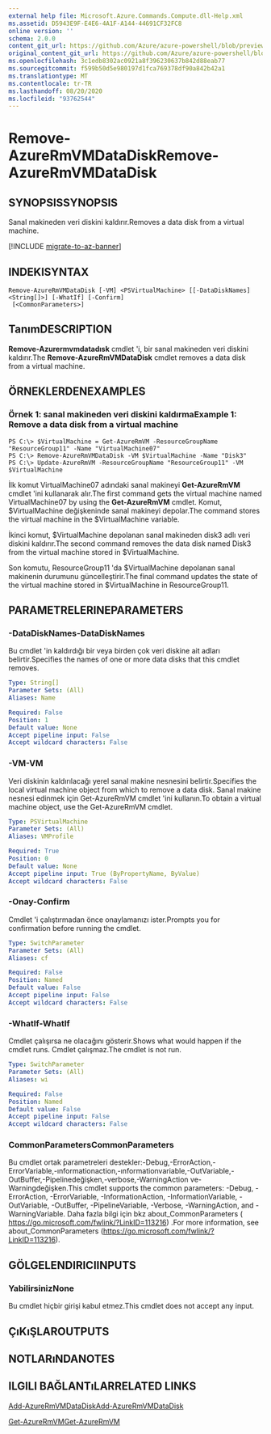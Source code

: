 ```yaml
---
external help file: Microsoft.Azure.Commands.Compute.dll-Help.xml
ms.assetid: D5943E9F-E4E6-4A1F-A144-44691CF32FC8
online version: ''
schema: 2.0.0
content_git_url: https://github.com/Azure/azure-powershell/blob/preview/src/ResourceManager/Compute/Stack/Commands.Compute/help/Remove-AzureRmVMDataDisk.md
original_content_git_url: https://github.com/Azure/azure-powershell/blob/preview/src/ResourceManager/Compute/Stack/Commands.Compute/help/Remove-AzureRmVMDataDisk.md
ms.openlocfilehash: 3c1edb8302ac0921a8f396230637b842d88eab77
ms.sourcegitcommit: f599b50d5e980197d1fca769378df90a842b42a1
ms.translationtype: MT
ms.contentlocale: tr-TR
ms.lasthandoff: 08/20/2020
ms.locfileid: "93762544"
---
```

# <span data-ttu-id="b69b9-101">Remove-AzureRmVMDataDisk</span><span class="sxs-lookup"><span data-stu-id="b69b9-101">Remove-AzureRmVMDataDisk</span></span>

## <span data-ttu-id="b69b9-102">SYNOPSIS</span><span class="sxs-lookup"><span data-stu-id="b69b9-102">SYNOPSIS</span></span>
<span data-ttu-id="b69b9-103">Sanal makineden veri diskini kaldırır.</span><span class="sxs-lookup"><span data-stu-id="b69b9-103">Removes a data disk from a virtual machine.</span></span>

[!INCLUDE [migrate-to-az-banner](../../includes/migrate-to-az-banner.md)]

## <span data-ttu-id="b69b9-104">INDEKI</span><span class="sxs-lookup"><span data-stu-id="b69b9-104">SYNTAX</span></span>

```
Remove-AzureRmVMDataDisk [-VM] <PSVirtualMachine> [[-DataDiskNames] <String[]>] [-WhatIf] [-Confirm]
 [<CommonParameters>]
```

## <span data-ttu-id="b69b9-105">Tanım</span><span class="sxs-lookup"><span data-stu-id="b69b9-105">DESCRIPTION</span></span>
<span data-ttu-id="b69b9-106">**Remove-Azurermvmdatadısk** cmdlet 'i, bir sanal makineden veri diskini kaldırır.</span><span class="sxs-lookup"><span data-stu-id="b69b9-106">The **Remove-AzureRmVMDataDisk** cmdlet removes a data disk from a virtual machine.</span></span>

## <span data-ttu-id="b69b9-107">ÖRNEKLERDEN</span><span class="sxs-lookup"><span data-stu-id="b69b9-107">EXAMPLES</span></span>

### <span data-ttu-id="b69b9-108">Örnek 1: sanal makineden veri diskini kaldırma</span><span class="sxs-lookup"><span data-stu-id="b69b9-108">Example 1: Remove a data disk from a virtual machine</span></span>
```
PS C:\> $VirtualMachine = Get-AzureRmVM -ResourceGroupName "ResourceGroup11" -Name "VirtualMachine07" 
PS C:\> Remove-AzureRmVMDataDisk -VM $VirtualMachine -Name "Disk3"
PS C:\> Update-AzureRmVM -ResourceGroupName "ResourceGroup11" -VM $VirtualMachine
```

<span data-ttu-id="b69b9-109">İlk komut VirtualMachine07 adındaki sanal makineyi **Get-AzureRmVM** cmdlet 'ini kullanarak alır.</span><span class="sxs-lookup"><span data-stu-id="b69b9-109">The first command gets the virtual machine named VirtualMachine07 by using the **Get-AzureRmVM** cmdlet.</span></span>
<span data-ttu-id="b69b9-110">Komut, $VirtualMachine değişkeninde sanal makineyi depolar.</span><span class="sxs-lookup"><span data-stu-id="b69b9-110">The command stores the virtual machine in the $VirtualMachine variable.</span></span>

<span data-ttu-id="b69b9-111">İkinci komut, $VirtualMachine depolanan sanal makineden disk3 adlı veri diskini kaldırır.</span><span class="sxs-lookup"><span data-stu-id="b69b9-111">The second command removes the data disk named Disk3 from the virtual machine stored in $VirtualMachine.</span></span>

<span data-ttu-id="b69b9-112">Son komutu, ResourceGroup11 'da $VirtualMachine depolanan sanal makinenin durumunu güncelleştirir.</span><span class="sxs-lookup"><span data-stu-id="b69b9-112">The final command updates the state of the virtual machine stored in $VirtualMachine in ResourceGroup11.</span></span>

## <span data-ttu-id="b69b9-113">PARAMETRELERINE</span><span class="sxs-lookup"><span data-stu-id="b69b9-113">PARAMETERS</span></span>

### <span data-ttu-id="b69b9-114">-DataDiskNames</span><span class="sxs-lookup"><span data-stu-id="b69b9-114">-DataDiskNames</span></span>
<span data-ttu-id="b69b9-115">Bu cmdlet 'in kaldırdığı bir veya birden çok veri diskine ait adları belirtir.</span><span class="sxs-lookup"><span data-stu-id="b69b9-115">Specifies the names of one or more data disks that this cmdlet removes.</span></span>

```yaml
Type: String[]
Parameter Sets: (All)
Aliases: Name

Required: False
Position: 1
Default value: None
Accept pipeline input: False
Accept wildcard characters: False
```

### <span data-ttu-id="b69b9-116">-VM</span><span class="sxs-lookup"><span data-stu-id="b69b9-116">-VM</span></span>
<span data-ttu-id="b69b9-117">Veri diskinin kaldırılacağı yerel sanal makine nesnesini belirtir.</span><span class="sxs-lookup"><span data-stu-id="b69b9-117">Specifies the local virtual machine object from which to remove a data disk.</span></span>
<span data-ttu-id="b69b9-118">Sanal makine nesnesi edinmek için Get-AzureRmVM cmdlet 'ini kullanın.</span><span class="sxs-lookup"><span data-stu-id="b69b9-118">To obtain a virtual machine object, use the Get-AzureRmVM cmdlet.</span></span>

```yaml
Type: PSVirtualMachine
Parameter Sets: (All)
Aliases: VMProfile

Required: True
Position: 0
Default value: None
Accept pipeline input: True (ByPropertyName, ByValue)
Accept wildcard characters: False
```

### <span data-ttu-id="b69b9-119">-Onay</span><span class="sxs-lookup"><span data-stu-id="b69b9-119">-Confirm</span></span>
<span data-ttu-id="b69b9-120">Cmdlet 'i çalıştırmadan önce onaylamanızı ister.</span><span class="sxs-lookup"><span data-stu-id="b69b9-120">Prompts you for confirmation before running the cmdlet.</span></span>
```yaml
Type: SwitchParameter
Parameter Sets: (All)
Aliases: cf

Required: False
Position: Named
Default value: False
Accept pipeline input: False
Accept wildcard characters: False
```

### <span data-ttu-id="b69b9-121">-WhatIf</span><span class="sxs-lookup"><span data-stu-id="b69b9-121">-WhatIf</span></span>
<span data-ttu-id="b69b9-122">Cmdlet çalışırsa ne olacağını gösterir.</span><span class="sxs-lookup"><span data-stu-id="b69b9-122">Shows what would happen if the cmdlet runs.</span></span> <span data-ttu-id="b69b9-123">Cmdlet çalışmaz.</span><span class="sxs-lookup"><span data-stu-id="b69b9-123">The cmdlet is not run.</span></span>
```yaml
Type: SwitchParameter
Parameter Sets: (All)
Aliases: wi

Required: False
Position: Named
Default value: False
Accept pipeline input: False
Accept wildcard characters: False
```

### <span data-ttu-id="b69b9-124">CommonParameters</span><span class="sxs-lookup"><span data-stu-id="b69b9-124">CommonParameters</span></span>
<span data-ttu-id="b69b9-125">Bu cmdlet ortak parametreleri destekler:-Debug,-ErrorAction,-ErrorVariable,-ınformationaction,-ınformationvariable,-OutVariable,-OutBuffer,-Pipelinedeğişken,-verbose,-WarningAction ve-Warningdeğişken.</span><span class="sxs-lookup"><span data-stu-id="b69b9-125">This cmdlet supports the common parameters: -Debug, -ErrorAction, -ErrorVariable, -InformationAction, -InformationVariable, -OutVariable, -OutBuffer, -PipelineVariable, -Verbose, -WarningAction, and -WarningVariable.</span></span> <span data-ttu-id="b69b9-126">Daha fazla bilgi için bkz about_CommonParameters ( https://go.microsoft.com/fwlink/?LinkID=113216) .</span><span class="sxs-lookup"><span data-stu-id="b69b9-126">For more information, see about_CommonParameters (https://go.microsoft.com/fwlink/?LinkID=113216).</span></span>

## <span data-ttu-id="b69b9-127">GÖLGELENDIRICI</span><span class="sxs-lookup"><span data-stu-id="b69b9-127">INPUTS</span></span>

### <span data-ttu-id="b69b9-128">Yabilirsiniz</span><span class="sxs-lookup"><span data-stu-id="b69b9-128">None</span></span>
<span data-ttu-id="b69b9-129">Bu cmdlet hiçbir girişi kabul etmez.</span><span class="sxs-lookup"><span data-stu-id="b69b9-129">This cmdlet does not accept any input.</span></span>

## <span data-ttu-id="b69b9-130">ÇıKıŞLAR</span><span class="sxs-lookup"><span data-stu-id="b69b9-130">OUTPUTS</span></span>

## <span data-ttu-id="b69b9-131">NOTLARıNDA</span><span class="sxs-lookup"><span data-stu-id="b69b9-131">NOTES</span></span>

## <span data-ttu-id="b69b9-132">ILGILI BAĞLANTıLAR</span><span class="sxs-lookup"><span data-stu-id="b69b9-132">RELATED LINKS</span></span>

[<span data-ttu-id="b69b9-133">Add-AzureRmVMDataDisk</span><span class="sxs-lookup"><span data-stu-id="b69b9-133">Add-AzureRmVMDataDisk</span></span>](./Add-AzureRmVMDataDisk.md)

[<span data-ttu-id="b69b9-134">Get-AzureRmVM</span><span class="sxs-lookup"><span data-stu-id="b69b9-134">Get-AzureRmVM</span></span>](./Get-AzureRmVM.md)


